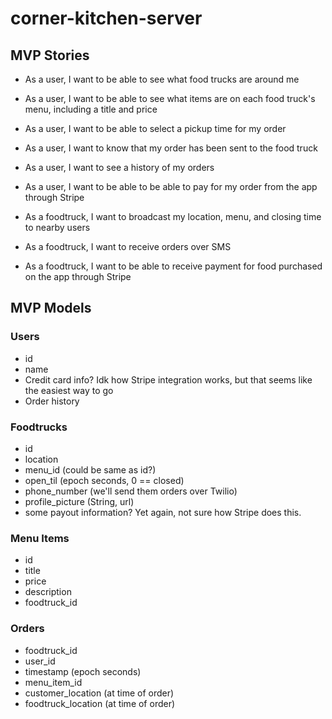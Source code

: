 # corner-kitchen-server

## MVP Stories
* As a user, I want to be able to see what food trucks are around me 
* As a user, I want to be able to see what items are on each food truck's menu, including a title and price
* As a user, I want to be able to select a pickup time for my order
* As a user, I want to know that my order has been sent to the food truck
* As a user, I want to see a history of my orders
* As a user, I want to be able to be able to pay for my order from the app through Stripe

* As a foodtruck, I want to broadcast my location, menu, and closing time to nearby users
* As a foodtruck, I want to receive orders over SMS
* As a foodtruck, I want to be able to receive payment for food purchased on the app through Stripe
## MVP Models

### Users
* id
* name
* Credit card info? Idk how Stripe integration works, but that seems like the easiest way to go
* Order history

### Foodtrucks
* id
* location
* menu_id (could be same as id?)
* open_til (epoch seconds, 0 == closed)
* phone_number (we'll send them orders over Twilio)
* profile_picture (String, url)
* some payout information? Yet again, not sure how Stripe does this.

### Menu Items
* id
* title
* price
* description
* foodtruck_id

### Orders
* foodtruck_id
* user_id
* timestamp (epoch seconds)
* menu_item_id
* customer_location (at time of order)
* foodtruck_location (at time of order)
